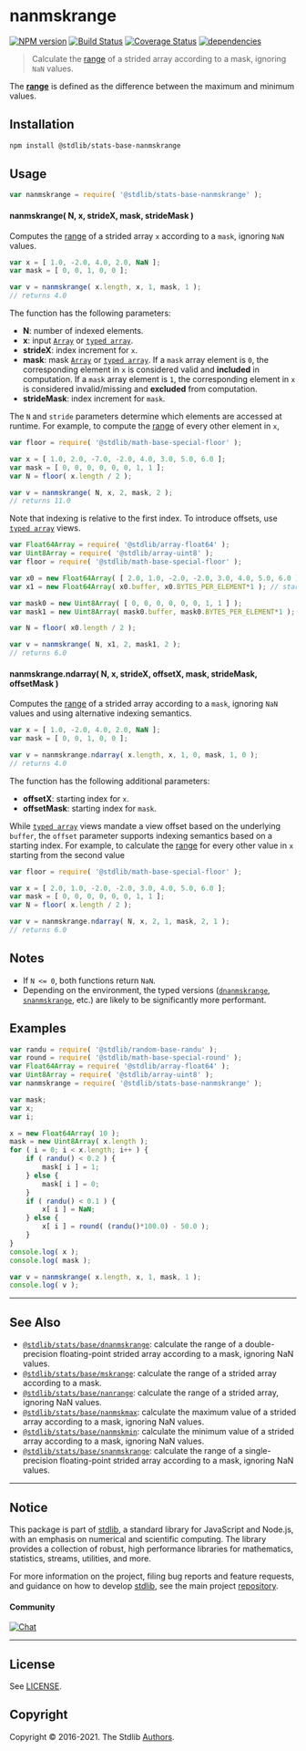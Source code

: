 <!--

@license Apache-2.0

Copyright (c) 2020 The Stdlib Authors.

Licensed under the Apache License, Version 2.0 (the "License");
you may not use this file except in compliance with the License.
You may obtain a copy of the License at

   http://www.apache.org/licenses/LICENSE-2.0

Unless required by applicable law or agreed to in writing, software
distributed under the License is distributed on an "AS IS" BASIS,
WITHOUT WARRANTIES OR CONDITIONS OF ANY KIND, either express or implied.
See the License for the specific language governing permissions and
limitations under the License.

-->

# nanmskrange

[![NPM version][npm-image]][npm-url] [![Build Status][test-image]][test-url] [![Coverage Status][coverage-image]][coverage-url] [![dependencies][dependencies-image]][dependencies-url]

> Calculate the [range][range] of a strided array according to a mask, ignoring `NaN` values.

<section class="intro">

The [**range**][range] is defined as the difference between the maximum and minimum values.

</section>

<!-- /.intro -->

<section class="installation">

## Installation

```bash
npm install @stdlib/stats-base-nanmskrange
```

</section>

<section class="usage">

## Usage

```javascript
var nanmskrange = require( '@stdlib/stats-base-nanmskrange' );
```

#### nanmskrange( N, x, strideX, mask, strideMask )

Computes the [range][range] of a strided array `x` according to a `mask`, ignoring `NaN` values.

```javascript
var x = [ 1.0, -2.0, 4.0, 2.0, NaN ];
var mask = [ 0, 0, 1, 0, 0 ];

var v = nanmskrange( x.length, x, 1, mask, 1 );
// returns 4.0
```

The function has the following parameters:

-   **N**: number of indexed elements.
-   **x**: input [`Array`][mdn-array] or [`typed array`][mdn-typed-array].
-   **strideX**: index increment for `x`.
-   **mask**: mask [`Array`][mdn-array] or [`typed array`][mdn-typed-array]. If a `mask` array element is `0`, the corresponding element in `x` is considered valid and **included** in computation. If a `mask` array element is `1`, the corresponding element in `x` is considered invalid/missing and **excluded** from computation.
-   **strideMask**: index increment for `mask`.

The `N` and `stride` parameters determine which elements are accessed at runtime. For example, to compute the [range][range] of every other element in `x`,

```javascript
var floor = require( '@stdlib/math-base-special-floor' );

var x = [ 1.0, 2.0, -7.0, -2.0, 4.0, 3.0, 5.0, 6.0 ];
var mask = [ 0, 0, 0, 0, 0, 0, 1, 1 ];
var N = floor( x.length / 2 );

var v = nanmskrange( N, x, 2, mask, 2 );
// returns 11.0
```

Note that indexing is relative to the first index. To introduce offsets, use [`typed array`][mdn-typed-array] views.

<!-- eslint-disable stdlib/capitalized-comments -->

```javascript
var Float64Array = require( '@stdlib/array-float64' );
var Uint8Array = require( '@stdlib/array-uint8' );
var floor = require( '@stdlib/math-base-special-floor' );

var x0 = new Float64Array( [ 2.0, 1.0, -2.0, -2.0, 3.0, 4.0, 5.0, 6.0 ] );
var x1 = new Float64Array( x0.buffer, x0.BYTES_PER_ELEMENT*1 ); // start at 2nd element

var mask0 = new Uint8Array( [ 0, 0, 0, 0, 0, 0, 1, 1 ] );
var mask1 = new Uint8Array( mask0.buffer, mask0.BYTES_PER_ELEMENT*1 ); // start at 2nd element

var N = floor( x0.length / 2 );

var v = nanmskrange( N, x1, 2, mask1, 2 );
// returns 6.0
```

#### nanmskrange.ndarray( N, x, strideX, offsetX, mask, strideMask, offsetMask )

Computes the [range][range] of a strided array according to a `mask`, ignoring `NaN` values and using alternative indexing semantics.

```javascript
var x = [ 1.0, -2.0, 4.0, 2.0, NaN ];
var mask = [ 0, 0, 1, 0, 0 ];

var v = nanmskrange.ndarray( x.length, x, 1, 0, mask, 1, 0 );
// returns 4.0
```

The function has the following additional parameters:

-   **offsetX**: starting index for `x`.
-   **offsetMask**: starting index for `mask`.

While [`typed array`][mdn-typed-array] views mandate a view offset based on the underlying `buffer`, the `offset` parameter supports indexing semantics based on a starting index. For example, to calculate the [range][range] for every other value in `x` starting from the second value

```javascript
var floor = require( '@stdlib/math-base-special-floor' );

var x = [ 2.0, 1.0, -2.0, -2.0, 3.0, 4.0, 5.0, 6.0 ];
var mask = [ 0, 0, 0, 0, 0, 0, 1, 1 ];
var N = floor( x.length / 2 );

var v = nanmskrange.ndarray( N, x, 2, 1, mask, 2, 1 );
// returns 6.0
```

</section>

<!-- /.usage -->

<section class="notes">

## Notes

-   If `N <= 0`, both functions return `NaN`.
-   Depending on the environment, the typed versions ([`dnanmskrange`][@stdlib/stats/base/dnanmskrange], [`snanmskrange`][@stdlib/stats/base/snanmskrange], etc.) are likely to be significantly more performant.

</section>

<!-- /.notes -->

<section class="examples">

## Examples

<!-- eslint no-undef: "error" -->

```javascript
var randu = require( '@stdlib/random-base-randu' );
var round = require( '@stdlib/math-base-special-round' );
var Float64Array = require( '@stdlib/array-float64' );
var Uint8Array = require( '@stdlib/array-uint8' );
var nanmskrange = require( '@stdlib/stats-base-nanmskrange' );

var mask;
var x;
var i;

x = new Float64Array( 10 );
mask = new Uint8Array( x.length );
for ( i = 0; i < x.length; i++ ) {
    if ( randu() < 0.2 ) {
        mask[ i ] = 1;
    } else {
        mask[ i ] = 0;
    }
    if ( randu() < 0.1 ) {
        x[ i ] = NaN;
    } else {
        x[ i ] = round( (randu()*100.0) - 50.0 );
    }
}
console.log( x );
console.log( mask );

var v = nanmskrange( x.length, x, 1, mask, 1 );
console.log( v );
```

</section>

<!-- /.examples -->

<!-- Section for related `stdlib` packages. Do not manually edit this section, as it is automatically populated. -->

<section class="related">

* * *

## See Also

-   <span class="package-name">[`@stdlib/stats/base/dnanmskrange`][@stdlib/stats/base/dnanmskrange]</span><span class="delimiter">: </span><span class="description">calculate the range of a double-precision floating-point strided array according to a mask, ignoring NaN values.</span>
-   <span class="package-name">[`@stdlib/stats/base/mskrange`][@stdlib/stats/base/mskrange]</span><span class="delimiter">: </span><span class="description">calculate the range of a strided array according to a mask.</span>
-   <span class="package-name">[`@stdlib/stats/base/nanrange`][@stdlib/stats/base/nanrange]</span><span class="delimiter">: </span><span class="description">calculate the range of a strided array, ignoring NaN values.</span>
-   <span class="package-name">[`@stdlib/stats/base/nanmskmax`][@stdlib/stats/base/nanmskmax]</span><span class="delimiter">: </span><span class="description">calculate the maximum value of a strided array according to a mask, ignoring NaN values.</span>
-   <span class="package-name">[`@stdlib/stats/base/nanmskmin`][@stdlib/stats/base/nanmskmin]</span><span class="delimiter">: </span><span class="description">calculate the minimum value of a strided array according to a mask, ignoring NaN values.</span>
-   <span class="package-name">[`@stdlib/stats/base/snanmskrange`][@stdlib/stats/base/snanmskrange]</span><span class="delimiter">: </span><span class="description">calculate the range of a single-precision floating-point strided array according to a mask, ignoring NaN values.</span>

</section>

<!-- /.related -->

<!-- Section for all links. Make sure to keep an empty line after the `section` element and another before the `/section` close. -->


<section class="main-repo" >

* * *

## Notice

This package is part of [stdlib][stdlib], a standard library for JavaScript and Node.js, with an emphasis on numerical and scientific computing. The library provides a collection of robust, high performance libraries for mathematics, statistics, streams, utilities, and more.

For more information on the project, filing bug reports and feature requests, and guidance on how to develop [stdlib][stdlib], see the main project [repository][stdlib].

#### Community

[![Chat][chat-image]][chat-url]

---

## License

See [LICENSE][stdlib-license].


## Copyright

Copyright &copy; 2016-2021. The Stdlib [Authors][stdlib-authors].

</section>

<!-- /.stdlib -->

<!-- Section for all links. Make sure to keep an empty line after the `section` element and another before the `/section` close. -->

<section class="links">

[npm-image]: http://img.shields.io/npm/v/@stdlib/stats-base-nanmskrange.svg
[npm-url]: https://npmjs.org/package/@stdlib/stats-base-nanmskrange

[test-image]: https://github.com/stdlib-js/stats-base-nanmskrange/actions/workflows/test.yml/badge.svg
[test-url]: https://github.com/stdlib-js/stats-base-nanmskrange/actions/workflows/test.yml

[coverage-image]: https://img.shields.io/codecov/c/github/stdlib-js/stats-base-nanmskrange/main.svg
[coverage-url]: https://codecov.io/github/stdlib-js/stats-base-nanmskrange?branch=main

[dependencies-image]: https://img.shields.io/david/stdlib-js/stats-base-nanmskrange.svg
[dependencies-url]: https://david-dm.org/stdlib-js/stats-base-nanmskrange/main

[chat-image]: https://img.shields.io/gitter/room/stdlib-js/stdlib.svg
[chat-url]: https://gitter.im/stdlib-js/stdlib/

[stdlib]: https://github.com/stdlib-js/stdlib

[stdlib-authors]: https://github.com/stdlib-js/stdlib/graphs/contributors

[stdlib-license]: https://raw.githubusercontent.com/stdlib-js/stats-base-nanmskrange/main/LICENSE

[range]: https://en.wikipedia.org/wiki/Range_%28statistics%29

[mdn-array]: https://developer.mozilla.org/en-US/docs/Web/JavaScript/Reference/Global_Objects/Array

[mdn-typed-array]: https://developer.mozilla.org/en-US/docs/Web/JavaScript/Reference/Global_Objects/TypedArray

<!-- <related-links> -->

[@stdlib/stats/base/dnanmskrange]: https://github.com/stdlib-js/stats-base-dnanmskrange

[@stdlib/stats/base/mskrange]: https://github.com/stdlib-js/stats-base-mskrange

[@stdlib/stats/base/nanrange]: https://github.com/stdlib-js/stats-base-nanrange

[@stdlib/stats/base/nanmskmax]: https://github.com/stdlib-js/stats-base-nanmskmax

[@stdlib/stats/base/nanmskmin]: https://github.com/stdlib-js/stats-base-nanmskmin

[@stdlib/stats/base/snanmskrange]: https://github.com/stdlib-js/stats-base-snanmskrange

<!-- </related-links> -->

</section>

<!-- /.links -->
